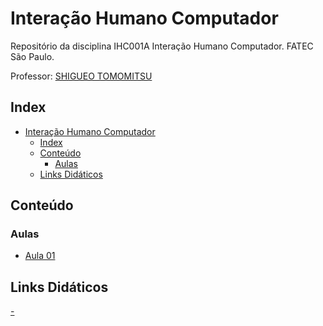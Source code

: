 # Interação Humano Computador

Repositório da disciplina IHC001A Interação Humano Computador. FATEC São Paulo.

Professor: [SHIGUEO TOMOMITSU](.)

## Index

- [Interação Humano Computador](#interação-humano-computador)
  - [Index](#index)
  - [Conteúdo](#conteúdo)
    - [Aulas](#aulas)
  - [Links Didáticos](#links-didáticos)

## Conteúdo

### Aulas

- [Aula 01](---)

## Links Didáticos

[-](.)
